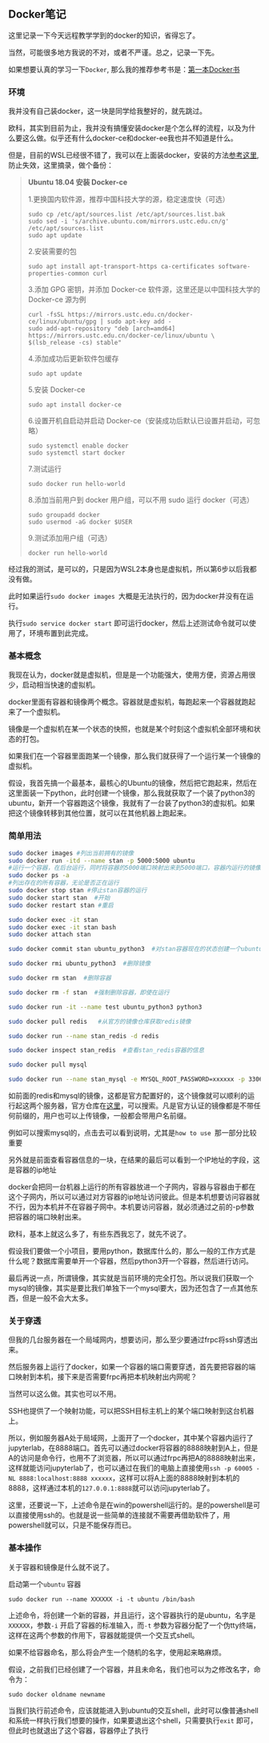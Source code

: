 ## Docker笔记

这里记录一下今天远程教学学到的docker的知识，省得忘了。

当然，可能很多地方我说的不对，或者不严谨。总之，记录一下先。



如果想要认真的学习一下`Docker`, 那么我的推荐参考书是：[第一本Docker书](https://book.douban.com/subject/26285268/)



### 环境

我并没有自己装docker，这一块是同学给我整好的，就先跳过。

欧科，其实到目前为止，我并没有搞懂安装docker是个怎么样的流程，以及为什么要这么做。似乎还有什么docker-ce和docker-ee我也并不知道是什么。

但是，目前的WSL已经很不错了，我可以在上面装docker，安装的方法[参考这里](https://www.runoob.com/docker/ubuntu-docker-install.html), 防止失效，这里摘录，做个备份：

> **Ubuntu 18.04 安装 Docker-ce**
>
> 1.更换国内软件源，推荐中国科技大学的源，稳定速度快（可选）
>
> ```
> sudo cp /etc/apt/sources.list /etc/apt/sources.list.bak
> sudo sed -i 's/archive.ubuntu.com/mirrors.ustc.edu.cn/g' /etc/apt/sources.list
> sudo apt update
> ```
>
> 2.安装需要的包
>
> ```
> sudo apt install apt-transport-https ca-certificates software-properties-common curl
> ```
>
> 3.添加 GPG 密钥，并添加 Docker-ce 软件源，这里还是以中国科技大学的 Docker-ce 源为例
>
> ```
> curl -fsSL https://mirrors.ustc.edu.cn/docker-ce/linux/ubuntu/gpg | sudo apt-key add -
> sudo add-apt-repository "deb [arch=amd64] https://mirrors.ustc.edu.cn/docker-ce/linux/ubuntu \
> $(lsb_release -cs) stable"
> ```
>
> 4.添加成功后更新软件包缓存
>
> ```
> sudo apt update
> ```
>
> 5.安装 Docker-ce
>
> ```
> sudo apt install docker-ce
> ```
>
> 6.设置开机自启动并启动 Docker-ce（安装成功后默认已设置并启动，可忽略）
>
> ```
> sudo systemctl enable docker
> sudo systemctl start docker
> ```
>
> 7.测试运行
>
> ```
> sudo docker run hello-world
> ```
>
> 8.添加当前用户到 docker 用户组，可以不用 sudo 运行 docker（可选）
>
> ```
> sudo groupadd docker
> sudo usermod -aG docker $USER
> ```
>
> 9.测试添加用户组（可选）
>
> ```
> docker run hello-world
> ```

经过我的测试，是可以的，只是因为WSL2本身也是虚拟机，所以第6步以后我都没有做。

此时如果运行`sudo docker images `大概是无法执行的，因为docker并没有在运行。

执行`sudo service docker start` 即可运行docker，然后上述测试命令就可以使用了，环境布置到此完成。



### 基本概念

我现在认为，docker就是虚拟机，但是是一个功能强大，使用方便，资源占用很少，启动相当快速的虚拟机。

docker里面有容器和镜像两个概念。容器就是虚拟机，每跑起来一个容器就跑起来了一个虚拟机。

镜像是一个虚拟机在某一个状态的快照，也就是某个时刻这个虚拟机全部环境和状态的打包。

如果我们在一个容器里面跑某一个镜像，那么我们就获得了一个运行某一个镜像的虚拟机。

假设，我首先搞一个最基本，最核心的Ubuntu的镜像，然后把它跑起来，然后在这里面装一下python，此时创建一个镜像，那么我就获取了一个装了python3的ubuntu，新开一个容器跑这个镜像，我就有了一台装了python3的虚拟机。如果把这个镜像转移到其他位置，就可以在其他机器上跑起来。

### 简单用法

~~~bash
sudo docker images #列出当前拥有的镜像
sudo docker run -itd --name stan -p 5000:5000 ubuntu
#运行一个容器，在后台运行，同时将容器的5000端口映射出来到5000端口，容器内运行的镜像是ubuntu，并将这个容器命名为stan
sudo docker ps -a
#列出存在的所有容器，无论是否正在运行
sudo docker stop stan #停止stan容器的运行
sudo docker start stan  #开始
sudo docker restart stan #重启

sudo docker exec -it stan
sudo docker exec -it stan bash
sudo docker attach stan

sudo docker commit stan ubuntu_python3  #对stan容器现在的状态创建一个ubuntu_python3的镜像

sudo docker rmi ubuntu_python3  #删除镜像

sudo docker rm stan  #删除容器

sudo docker rm -f stan  #强制删除容器，即使在运行

sudo docker run -it --name test ubuntu_python3 python3

sudo docker pull redis   #从官方的镜像仓库获取redis镜像

sudo docker run --name stan_redis -d redis

sudo docker inspect stan_redis  #查看stan_redis容器的信息

sudo docker pull mysql

sudo docker run --name stan_mysql -e MYSQL_ROOT_PASSWORD=xxxxxx -p 3306:3306 -d mysql
~~~



如前面的redis和mysql的镜像，这都是官方配置好的，这个镜像就可以顺利的运行起这两个服务器，官方仓库在[这里]([https://hub.docker.com](https://hub.docker.com/))，可以搜索。凡是官方认证的镜像都是不带任何前缀的，用户也可以上传镜像，一般都会带用户名前缀。

例如可以搜索mysql的，点击去可以看到说明，尤其是`how to use `那一部分比较重要



另外就是前面查看容器信息的一块，在结果的最后可以看到一个IP地址的字段，这是容器的ip地址

docker会把同一台机器上运行的所有容器放进一个子网内，容器与容器由于都在这个子网内，所以可以通过对方容器的ip地址访问彼此。但是本机想要访问容器就不行，因为本机并不在容器子网中。本机要访问容器，就必须通过之前的-p参数把容器的端口映射出来。



欧科，基本上就这么多了，有些东西我忘了，就先不说了。

假设我们要做一个小项目，要用python，数据库什么的，那么一般的工作方式是什么呢？数据库需要单开一个容器，然后python3开一个容器，然后进行访问。

最后再说一点，所谓镜像，其实就是当前环境的完全打包。所以说我们获取一个mysql的镜像，其实是要比我们单独下一个mysql要大，因为还包含了一点其他东西，但是一般不会大太多。





### 关于穿透

但我的几台服务器在一个局域网内，想要访问，那么至少要通过frpc将ssh穿透出来。

然后服务器上运行了docker，如果一个容器的端口需要穿透，首先要把容器的端口映射到本机，接下来是否需要frpc再把本机映射出内网呢？

当然可以这么做。其实也可以不用。

SSH也提供了一个映射功能，可以把SSH目标主机上的某个端口映射到这台机器上。

所以，例如服务器A处于局域网，上面开了一个docker，其中某个容器内运行了jupyterlab，在8888端口。首先可以通过docker将容器的8888映射到A上，但是A的访问是命令行，也用不了浏览器，所以可以通过frpc再把A的8888映射出来，这样就能访问jupyterlab了，也可以通过在我们的电脑上直接使用`ssh -p 60005 -NL 8888:localhost:8888 xxxxxx`，这样可以将A上面的8888映射到本机的8888，这样通过本机的`127.0.0.1:8888`就可以访问jupyterlab了。

这里，还要说一下，上述命令是在win的powershell运行的。是的powershell是可以直接使用ssh的。也就是说一些简单的连接就不需要再借助软件了，用powershell就可以，只是不能保存而已。





### 基本操作

关于容器和镜像是什么就不说了。

启动第一个`ubuntu` 容器

`sudo docker run --name XXXXXX -i -t ubuntu /bin/bash `

上述命令，将创建一个新的容器，并且运行，这个容器执行的是ubuntu，名字是`XXXXXX`，参数`-i` 开启了容器的标准输入，而`-t` 参数为容器分配了一个伪tty终端，这样在这两个参数的作用下，容器就能提供一个交互式shell。

如果不给容器命名，那么将会产生一个随机的名字，使用起来略麻烦。

假设，之前我们已经创建了一个容器，并且未命名，我们也可以为之修改名字，命令为：

`sudo docker oldname newname`

当我们执行前述命令，应该就能进入到ubuntu的交互shell，此时可以像普通shell和系统一样执行我们想要的操作，如果要退出这个shell，只需要执行`exit` 即可，但此时也就退出了这个容器，容器停止了执行